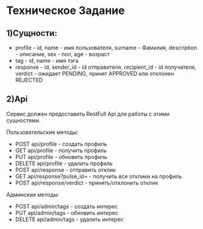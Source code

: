 # Техническое Задание
## 1)Сущности:
* profile - id, name - имя пользователя, surname - Фамилия, description - описание, sex - пол, age - возраст
* tag - id, name - имя тэга
* response - id, sender_id - id отправителя, recipient_id - id получателя, verdict - ожидает PENDING, принят APPROVED или отклонен REJECTED 

## 2)Api

Сервис должен предоставить RestFull Api для работы с этими сущностями.

Пользовательские методы:

* POST api/profile - создать профиль
* GET api/profile - получить профиль
* PUT api/profile - обновить профиль
* DELETE api/profile - удалить профиль
* POST api/response - отправить отклик
* GET api/response?pulse_id= - получить все отклики на профиль
* POST api/response/verdict - принять/отклонить отклик

Админские методы:

* POST api/admin/tags - создать интерес
* PUT api/admin/tags - обновить интерес
* DELETE api/admin/tags - удалить интерес 
